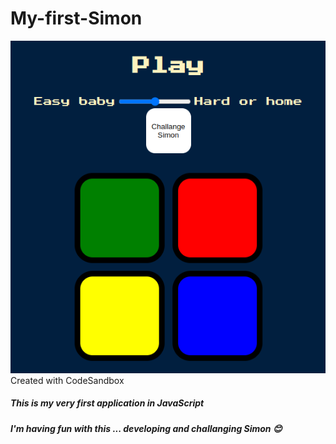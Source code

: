 # My-first-Simon
![Screenshot](screenshot.png)
Created with CodeSandbox
##### This is my very first application in JavaScript
##### I'm having fun with this ... developing and challanging Simon 😊
